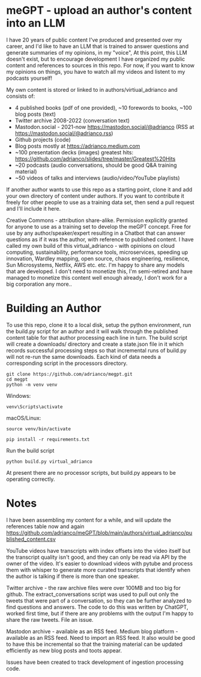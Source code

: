 # meGPT - upload an author's content into an LLM

I have 20 years of public content I've produced and presented over my career, and I'd like to have an LLM that is trained to answer questions and generate summaries of my opinions, in my "voice", At this point, this LLM doesn't exist, but to encourage development I have organized my public content and references to sources in this repo. For now, if you want to know my opinions on things, you have to watch all my videos and listent to my podcasts yourself!

My own content is stored or linked to in authors/virtiual_adrianco and consists of:
- 4 published books (pdf of one provided), ~10 forewords to books, ~100 blog posts (text)
- Twitter archive 2008-2022 (conversation text)
- Mastodon.social - 2021-now https://mastodon.social/@adrianco (RSS at https://mastodon.social/@adrianco.rss)
- Github projects (code)
- Blog posts mostly at https://adrianco.medium.com
- ~100 presentation decks (images) greatest hits: https://github.com/adrianco/slides/tree/master/Greatest%20Hits
- ~20 podcasts (audio conversations, should be good Q&A training material)
- ~50 videos of talks and interviews (audio/video/YouTube playlists)

If another author wants to use this repo as a starting point, clone it and add your own directory of content under authors. If you want to contribute it freely for other people to use as a training data set, then send a pull request and I'll include it here.

Creative Commons - attribution share-alike. Permission explicitly granted for anyone to use as a training set to develop the meGPT concept. Free for use by any author/speaker/expert resulting in a Chatbot that can answer questions as if it was the author, with reference to published content. I have called my own build of this virtual_adrianco - with opinions on cloud computing, sustainability, performance tools, microservices, speeding up innovation, Wardley mapping, open source, chaos engineering, resilience, Sun Microsystems, Netflix, AWS etc. etc. I'm happy to share any models that are developed. I don't need to monetize this, I'm semi-retired and have managed to monetize this content well enough already, I don't work for a big corporation any more..

# Building an Author
To use this repo, clone it to a local disk, setup the python environment, run the build.py script for an author and it will walk through the published content table for that author processing each line in turn. The build script will create a downloads/<author> directory and create a state.json file in it which records successful processing steps so that incremental runs of build.py will not re-run the same downloads. Each kind of data needs a corresponding script in the processors directory.

```
git clone https://github.com/adrianco/megpt.git
cd megpt
python -m venv venv
```
Windows:
```
venv\Scripts\activate
```
macOS/Linux:
```
source venv/bin/activate
```
```
pip install -r requirements.txt
```
Run the build script
```
python build.py virtual_adrianco
```

At present there are no processor scripts, but build.py appears to be operating correctly.

# Notes
I have been assembling my content for a while, and will update the references table now and again https://github.com/adrianco/meGPT/blob/main/authors/virtual_adrianco/published_content.csv

YouTube videos have transcripts with index offsets into the video itself but the transcript quality isn't good, and they can only be read via API by the owner of the video. It's easier to download videos with pytube and process them with whisper to generate more curated transcripts that identify when the author is talking if there is more than one speaker.

Twitter archive - the raw archive files were over 100MB and too big for github. The extract_conversations script was used to pull out only the tweets that were part of a conversation, so they can be further analyzed to find questions and answers. The code to do this was written by ChatGPT, worked first time, but if there are any problems with the output I'm happy to share the raw tweets. File an issue.

Mastodon archive - available as an RSS feed. Medium blog platform - available as an RSS feed. Need to import an RSS feed. It also would be good to have this be incremental so that the training material can be updated efficiently as new blog posts and toots appear.

Issues have been created to track development of ingestion processing code.
